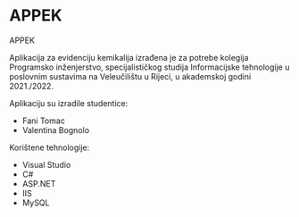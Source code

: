 # APPEK
APPEK

Aplikacija za evidenciju kemikalija izrađena je za potrebe kolegija Programsko inženjerstvo, specijalističkog studija Informacijske tehnologije u poslovnim sustavima na Veleučilištu u Rijeci, u akademskoj godini 2021./2022. 

Aplikaciju su izradile studentice:
- Fani Tomac
- Valentina Bognolo

Korištene tehnologije: 
- Visual Studio
- C#
- ASP.NET
- IIS
- MySQL
